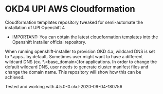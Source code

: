 # OKD4 UPI AWS Cloudformation

Cloudformation templates repository tweaked for semi-automate the installation of UPI Openshift 4

* IMPORTANT: You can obtain the [latest cloudformation templates](https://github.com/openshift/installer/tree/master/upi/aws/cloudformation) into the Openshift Installer official repository.

When running openshift-installer to provision OKD 4.x, wildcard DNS is set to *.apps.<cluster name>.<base domain> by default. Sometimes user might want to have a different wildcard DNS (ex. *.<base_domain>)for applications. In order to change the default wildcard DNS, user needs to generate cluster manifest files and change the domain name. This repository will show how this can be achieved. 

Tested and working with 4.5.0-0.okd-2020-09-04-180756


